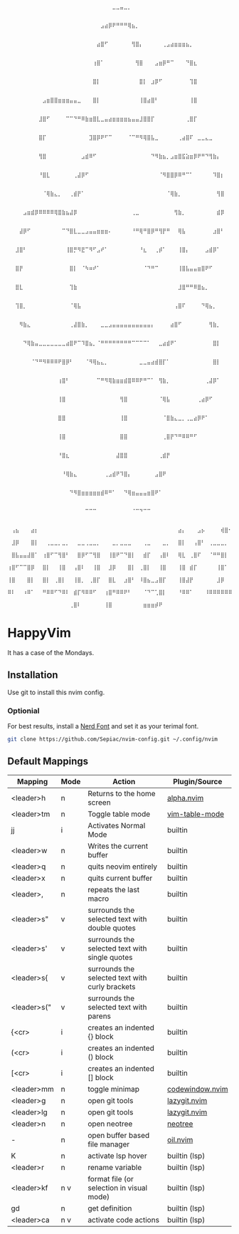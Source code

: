                   ⠀⠀⠀⠀⠀⠀⠀⠀⠀⠀⠀⠀⠀⠀⠀⠀⠀⠀⠀⠀⠀⠀⠀⠀⠀⠀⠀⠀⠀⠀⠀⠀⠀⠀⠀⠀⠀⠀⠀⠀⠀⠀⠀⠀⠀⠀⠀⠀⠀⠀⠀⠀⠀⠀⠀⠀               ⠀
                  ⠀⠀⠀⠀⠀⠀⠀⠀⠀⠀⠀⠀⠀⠀⠀⠀⠀⠀⠀⠀⠀⠀⠀⠀⠀⠀⠀⣀⣀⣤⣀⡀⠀⠀⠀⠀⠀⠀⠀⠀⠀⠀⠀⠀⠀⠀⠀⠀⠀⠀⠀⠀⠀⠀⠀⠀               ⠀
                  ⠀⠀⠀⠀⠀⠀⠀⠀⠀⠀⠀⠀⠀⠀⠀⠀⠀⠀⠀⠀⠀⠀⠀⠀⣠⣴⡿⠟⠛⠛⠛⢿⣦⡀⠀⠀⠀⠀⠀⠀⠀⠀⠀⠀⠀⠀⠀⠀⠀⠀⠀⠀⠀⠀⠀⠀               ⠀
                  ⠀⠀⠀⠀⠀⠀⠀⠀⠀⠀⠀⠀⠀⠀⠀⠀⠀⠀⠀⠀⠀⠀⠀⣴⣿⠋⠀⠀⠀⠀⠀⠀⢻⣿⡄⠀⠀⠀⠀⠀⢀⣠⣴⣶⣶⣶⣦⡀⠀⠀⠀⠀⠀⠀⠀⠀               ⠀
                  ⠀⠀⠀⠀⠀⠀⠀⠀⠀⠀⠀⠀⠀⠀⠀⠀⠀⠀⠀⠀⠀⠀⢰⣿⠁⠀⠀⠀⠀⠀⠀⠀⠀⢻⣿⠀⠀⠀⣠⣶⡿⠛⠉⠀⠀⠀⠙⣿⣆⠀⠀⠀⠀⠀⠀⠀               ⠀
                  ⠀⠀⠀⠀⠀⠀⠀⠀⠀⠀⠀⠀⠀⠀⠀⠀⠀⠀⠀⠀⠀⠀⣿⡇⠀⠀⠀⠀⠀⠀⠀⠀⠀⠀⣿⡇⠀⣰⡿⠋⠀⠀⠀⠀⠀⠀⠀⢹⣿⠀⠀⠀⠀⠀⠀⠀               ⠀
                  ⠀⠀⠀⠀⠀⠀⠀⠀⠀⣠⣶⣿⣿⣶⣶⣶⣤⣤⣀⠀⠀⠀⣿⡇⠀⠀⠀⠀⠀⠀⠀⠀⠀⠀⢸⣿⣴⣿⠃⠀⠀⠀⠀⠀⠀⠀⠀⢸⣿⠀⠀⠀⠀⠀⠀⠀               ⠀
                  ⠀⠀⠀⠀⠀⠀⠀⠀⣸⣿⠋⠀⠀⠀⠀⠉⠉⠙⠛⠿⣷⣶⣿⣇⣀⣤⣴⣶⣶⣶⣶⣦⣤⣤⣸⣿⣿⡏⠀⠀⠀⠀⠀⠀⠀⠀⢀⣿⡏⠀⠀⠀⠀⠀⠀⠀               ⠀
                  ⠀⠀⠀⠀⠀⠀⠀⠀⣿⡏⠀⠀⠀⠀⠀⠀⠀⠀⠀⠀⠀⣹⣿⡿⠟⠋⠉⠀⠀⠀⠀⠈⠉⠛⠻⢿⣿⣧⣀⠀⠀⠀⠀⠀⢀⣴⣿⠏⠀⣀⣀⣄⣀⠀⠀⠀               ⠀
                  ⠀⠀⠀⠀⠀⠀⠀⠀⢻⣿⠀⠀⠀⠀⠀⠀⠀⠀⠀⣠⣾⠿⠋⠀⠀⠀⠀⠀⠀⠀⠀⠀⠀⠀⠀⠀⠀⠙⠻⣷⣦⡀⣠⣶⣿⣯⣵⣶⡿⠟⠛⠙⢻⣷⡄⠀               ⠀
                  ⠀⠀⠀⠀⠀⠀⠀⠀⠘⣿⣇⠀⠀⠀⠀⠀⠀⢀⣼⡿⠋⠀⠀⠀⠀⠀⠀⠀⠀⠀⠀⠀⠀⠀⠀⠀⠀⠀⠀⠈⠻⣿⣿⡿⠿⠛⠉⠁⠀⠀⠀⠀⠀⠹⣿⡆               ⠀
                  ⠀⠀⠀⠀⠀⠀⠀⠀⠀⠈⢿⣷⣄⡀⠀⠀⢀⣾⡟⠁⠀⠀⠀⠀⠀⠀⠀⠀⠀⠀⠀⠀⠀⠀⠀⠀⠀⠀⠀⠀⠀⠈⢿⣷⡀⠀⠀⠀⠀⠀⠀⠀⠀⠀⢻⣿               ⠀
                  ⠀⠀⠀⠀⣠⣶⣾⡿⠿⠿⠿⠿⢿⣿⣷⣦⣼⡿⠀⠀⠀⠀⠀⠀⠀⠀⠀⠀⠀⠀⠀⠀⢀⣀⠀⠀⠀⠀⠀⠀⠀⠀⠀⢻⣷⡀⠀⠀⠀⠀⠀⠀⠀⠀⣾⡿               ⠀
                  ⠀⠀⠀⣼⡿⠋⠀⠀⠀⠀⠀⠀⠀⠀⠉⠙⣿⣇⣀⣀⣠⣤⣤⣶⣶⣶⠄⠀⠀⠀⠀⠀⠘⠛⢿⠛⣿⡿⠛⢻⡟⠛⠀⠀⢿⣧⠀⠀⠀⠀⠀⠀⠀⣰⣿⠃               ⠀
                  ⠀⠀⣸⣿⠃⠀⠀⠀⠀⠀⠀⠀⠀⠀⠀⢸⣿⡛⠻⣟⠉⠻⠋⣠⠞⠁⠀⠀⠀⠀⠀⠀⠀⠀⠘⣆⠀⠀⢀⡾⠁⠀⠀⠀⢸⣿⡄⠀⠀⠀⠀⣠⣾⡿⠁⠀               ⠀
                  ⠀⠀⣿⡟⠀⠀⠀⠀⠀⠀⠀⠀⠀⠀⠀⠀⣿⡇⠀⠈⠳⠶⠞⠁⠀⠀⠀⠀⠀⠀⠀⠀⠀⠀⠀⠈⠙⠛⠉⠀⠀⠀⠀⠀⢸⣿⣧⣤⣤⣶⣿⠟⠋⠀⠀⠀               ⠀
                  ⠀⠀⣿⣇⠀⠀⠀⠀⠀⠀⠀⠀⠀⠀⠀⠀⢹⣷⠀⠀⠀⠀⠀⠀⠀⠀⠀⠀⠀⠀⠀⠀⠀⠀⠀⠀⠀⠀⠀⠀⠀⠀⠀⠀⣸⣿⠛⠛⠿⣿⣦⡀⠀⠀⠀⠀               ⠀
                  ⠀⠀⢹⣿⡀⠀⠀⠀⠀⠀⠀⠀⠀⠀⠀⠀⠈⢿⣧⠀⠀⠀⠀⠀⠀⠀⠀⠀⠀⠀⠀⠀⠀⠀⠀⠀⠀⠀⠀⠀⠀⠀⠀⢠⣿⠏⠀⠀⠀⠀⠙⢿⣦⡀⠀⠀               ⠀
                  ⠀⠀⠀⠻⣷⣄⠀⠀⠀⠀⠀⠀⠀⠀⠀⠀⢀⣼⣿⣷⡀⠀⠀⠀⣀⣀⣠⣤⣤⣤⣤⣤⣤⣤⣤⣤⣤⡄⠀⠀⠀⠀⣴⣿⠋⠀⠀⠀⠀⠀⠀⠀⢻⣷⡀⠀               ⠀
                  ⠀⠀⠀⠀⠙⢿⣷⣤⣀⣀⣀⣀⣀⣀⣀⣴⣿⠟⠉⠹⣿⣦⡀⠈⠛⠛⠛⠛⠛⠛⠛⠛⠉⠉⠉⠉⠁⠀⠀⣀⣴⣾⠟⠁⠀⠀⠀⠀⠀⠀⠀⠀⠀⣿⡇⠀               ⠀
                  ⠀⠀⠀⠀⠀⠀⠈⠙⠛⠻⠿⠿⠿⠟⣿⡿⠃⠀⠀⠀⠈⠻⢿⣦⣄⡀⠀⠀⠀⠀⠀⠀⠀⠀⣀⣀⣤⣴⣾⣿⡏⠁⠀⠀⠀⠀⠀⠀⠀⠀⠀⠀⠀⣿⡇⠀               ⠀
                  ⠀⠀⠀⠀⠀⠀⠀⠀⠀⠀⠀⠀⠀⢰⣿⠃⠀⠀⠀⠀⠀⠀⠀⠉⠛⠻⢿⣷⣶⣶⣾⣿⠿⠿⠟⠛⠉⠁⠀⢻⣷⡀⠀⠀⠀⠀⠀⠀⠀⠀⠀⢀⣼⡿⠁⠀               ⠀
                  ⠀⠀⠀⠀⠀⠀⠀⠀⠀⠀⠀⠀⠀⢸⣿⠀⠀⠀⠀⠀⠀⠀⠀⠀⠀⠀⠀⠀⠀⢻⣿⠀⠀⠀⠀⠀⠀⠀⠀⠈⢿⣧⠀⠀⠀⠀⠀⠀⠀⢀⣴⡿⠋⠀⠀⠀               ⠀
                  ⠀⠀⠀⠀⠀⠀⠀⠀⠀⠀⠀⠀⠀⣿⣿⠀⠀⠀⠀⠀⠀⠀⠀⠀⠀⠀⠀⠀⠀⢸⣿⠀⠀⠀⠀⠀⠀⠀⠀⠀⠈⣿⣷⣄⣀⡀⢀⣀⣴⡿⠟⠁⠀⠀⠀⠀               ⠀
                  ⠀⠀⠀⠀⠀⠀⠀⠀⠀⠀⠀⠀⠀⢸⣿⠀⠀⠀⠀⠀⠀⠀⠀⠀⠀⠀⠀⠀⠀⣿⣿⠀⠀⠀⠀⠀⠀⠀⠀⠀⢀⣿⡟⠙⠛⠿⠿⠛⠋⠀⠀⠀⠀⠀⠀⠀               ⠀
                  ⠀⠀⠀⠀⠀⠀⠀⠀⠀⠀⠀⠀⠀⠘⣿⣆⠀⠀⠀⠀⠀⠀⠀⠀⠀⠀⠀⠀⣼⣿⣿⠀⠀⠀⠀⠀⠀⠀⠀⢀⣾⡟⠀⠀⠀⠀⠀⠀⠀⠀⠀⠀⠀⠀⠀⠀               ⠀
                  ⠀⠀⠀⠀⠀⠀⠀⠀⠀⠀⠀⠀⠀⠀⠘⢿⣷⣄⠀⠀⠀⠀⠀⠀⠀⢀⣠⣾⠟⠹⣿⡄⠀⠀⠀⠀⠀⠀⣠⣿⠟⠀⠀⠀⠀⠀⠀⠀⠀⠀⠀⠀⠀⠀⠀⠀               ⠀
                  ⠀⠀⠀⠀⠀⠀⠀⠀⠀⠀⠀⠀⠀⠀⠀⠀⠙⠻⣿⣶⣶⣶⣶⣶⣾⠿⠛⠁⠀⠀⠙⢿⣶⣤⣤⣤⣶⣿⠟⠁⠀⠀⠀⠀⠀⠀⠀⠀⠀⠀⠀⠀⠀⠀⠀⠀               ⠀
                  ⠀⠀⠀⠀⠀⠀⠀⠀⠀⠀⠀⠀⠀⠀⠀⠀⠀⠀⠀⠀⠉⠉⠉⠀⠀⠀⠀⠀⠀⠀⠀⠀⠈⠉⠙⠉⠉⠀⠀⠀⠀⠀⠀⠀⠀⠀⠀⠀⠀⠀⠀⠀⠀⠀⠀⠀               ⠀
      ⠀⢠⣦⠀⠀⠀⣴⡆⠀⠀⠀⠀⠀⠀⠀⠀⠀⠀⠀⠀⠀⠀⠀⠀⠀⠀⠀⠀⠀⠀⠀⠀⠀⠀⠀⠀⠀⠀⠀⠀⠀⠀⠀⠀⣴⡄⠀⠀⠀⣠⡦⠀⠀⠀⠀⢾⣿⠂⠀⠀⠀⠀⠀⠀⠀⠀⠀⠀⠀⠀⠀⠀⠀⠀⠀⠀⠀⠀⠀⠀⠀⠀⠀⠀
      ⠀⣸⡿⠀⠀⠀⣿⡇⠀⠀⢀⣀⣀⡀⣀⡀⠀⠀⣀⣀⢀⣀⣀⡀⠀⠀⠀⣀⡀⣀⣀⣀⠀⠀⠀⢀⣀⠀⠀⠀⣀⡀⠀⠀⣿⡇⠀⠀⢠⣿⠃⠀⢀⣀⣀⣀⡀⠀⠀⠀⢀⣀⣀⣀⠀⣀⣀⠀⠀⠀⠀⠀⠀⠀⠀⠀⠀⠀⠀⠀⢲⣦⡀⠀
      ⠀⣿⣧⣤⣤⣼⣿⠁⠀⢰⣿⠋⠉⢻⣿⠃⠀⠀⣿⡿⠋⠉⢻⣿⠀⠀⢸⣿⠟⠉⠙⣿⡇⠀⠀⣾⡏⠀⠀⢠⣿⠇⠀⠀⢿⣇⠀⢀⣿⠏⠀⠀⠈⠛⠛⣿⡇⠀⠀⠀⢸⡿⠉⣻⡟⠉⣿⡇⠀⠸⠿⠿⠿⠿⠿⠿⠿⠿⠿⠿⠿⠿⣷⡀
      ⢰⣿⠋⠉⠉⣿⡿⠀⠀⣿⡇⠀⠀⢸⣿⠀⠀⢠⣿⠇⠀⠀⢸⣿⠀⠀⣸⡿⠀⠀⠀⣿⡇⠀⢀⣿⡇⠀⠀⢸⣿⠀⠀⠀⢸⣿⠀⣾⡏⠀⠀⠀⠀⠀⢸⣿⠁⠀⠀⠀⣿⡇⠀⣿⠃⢠⣿⠀⠀⣀⣀⣀⣀⣀⣀⣀⣀⣀⣀⣀⣀⣠⣿⠟
      ⢸⣿⠀⠀⠀⣿⡇⠀⠀⣿⡇⠀⢀⣿⡇⠀⠀⢸⣿⡀⠀⢀⣿⡏⠀⠀⣿⣇⠀⠀⣰⣿⠃⠀⠸⣿⣦⣀⣠⣿⡏⠀⠀⠀⢸⣿⣼⡟⠀⠀⠀⠀⠀⠀⣸⡿⠀⠀⠀⢠⣿⠁⢰⣿⠀⢸⡿⠀⠀⠛⠛⠛⠛⠛⠛⠛⠛⠛⠛⢻⣿⠟⠁⠀
      ⠿⠇⠀⠀⠰⠿⠁⠀⠀⠛⠿⠿⠋⠙⠿⠇⠀⣾⡏⠻⠿⠿⠋⠀⠀⢰⣿⠛⠿⠿⠟⠃⠀⠀⠀⠈⠙⠉⢁⣿⡇⠀⠀⠀⠘⠿⠿⠁⠀⠀⠀⠸⠿⠿⠿⠿⠿⠿⠀⠸⠟⠀⠸⠇⠀⠿⠇⠀⠀⠀⠀⠀⠀⠀⠀⠀⠀⠀⠘⠛⠁⠀⠀⠀
      ⠀⠀⠀⠀⠀⠀⠀⠀⠀⠀⠀⠀⠀⠀⠀⠀⢀⣿⠇⠀⠀⠀⠀⠀⠀⢸⣿⠀⠀⠀⠀⠀⠀⠀⠀⣶⣶⣶⡾⠟⠀⠀⠀⠀⠀⠀⠀⠀⠀⠀⠀⠀⠀⠀⠀⠀⠀⠀⠀⠀⠀⠀⠀⠀⠀⠀⠀⠀⠀⠀⠀⠀⠀⠀⠀⠀⠀⠀⠀⠀⠀⠀⠀⠀

HappyVim
========

It has a case of the Mondays.

## Installation

Use git to install this nvim config.

### Optionial

For best results, install a [Nerd Font](https://www.nerdfonts.com/#home) and set it as your terimal font.

```zsh
git clone https://github.com/Sepiac/nvim-config.git ~/.config/nvim
```
## Default Mappings
| Mapping      | Mode | Action                                          | Plugin/Source                                                   |
|--------------|------|-------------------------------------------------|-----------------------------------------------------------------|
| \<leader>h   | n    | Returns to the home screen                      | [alpha.nvim](https://github.com/goolord/alpha-nvim)             |
| \<leader>tm  | n    | Toggle table mode                               | [vim-table-mode](https://github.com/dhruvasagar/vim-table-mode) |
| jj           | i    | Activates Normal Mode                           | builtin                                                         |
| \<leader>w   | n    | Writes the current buffer                       | builtin                                                         |
| \<leader>q   | n    | quits neovim entirely                           | builtin                                                         |
| \<leader>x   | n    | quits current buffer                            | builtin                                                         |
| \<leader>,   | n    | repeats the last macro                          | builtin                                                         |
| \<leader>s"  | v    | surrounds the selected text with double quotes  | builtin                                                         |
| \<leader>s'  | v    | surrounds the selected text with single quotes  | builtin                                                         |
| \<leader>s{  | v    | surrounds the selected text with curly brackets | builtin                                                         |
| \<leader>s(" | v    | surrounds the selected text with parens         | builtin                                                         |
| {\<cr>       | i    | creates an indented {} block                    | builtin                                                         |
| (\<cr>       | i    | creates an indented () block                    | builtin                                                         |
| \[\<cr>      | i    | creates an indented \[\] block                  | builtin                                                         |
| \<leader>mm  | n    | toggle minimap                                  | [codewindow.nvim](https://github.com/gorbit99/codewindow.nvim)  |
| \<leader>g   | n    | open git tools                                  | [lazygit.nvim](https://github.com/kdheepak/lazygit.nvim)        |
| \<leader>lg  | n    | open git tools                                  | [lazygit.nvim](https://github.com/kdheepak/lazygit.nvim)        |
| \<leader>n   | n    | open neotree                                    | [neotree](https://github.com/nvim-neo-tree/neo-tree.nvim)       |
| \-           | n    | open buffer based file manager                  | [oil.nvim](https://github.com/stevearc/oil.nvim)                |
| K            | n    | activate lsp hover                              | builtin (lsp)                                                   |
| \<leader>r   | n    | rename variable                                 | builtin (lsp)                                                   |
| \<leader>kf  | n v  | format file (or selection in visual mode)       | builtin (lsp)                                                   |
| gd           | n    | get definition                                  | builtin (lsp)                                                   |
| \<leader>ca  | n v  | activate code actions                           | builtin (lsp)                                                   |
